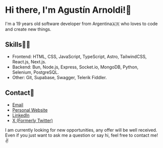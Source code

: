 # Hi there, I'm Agustín Arnoldi!👋

I'm a 19 years old software developer from Argentina🇦🇷 who loves to code and create new things.

## Skills👨‍💻

- Frontend: HTML, CSS, JavaScript, TypeScript, Astro, TailwindCSS, React.js, Next.js.
- Backend: Bun, Node.js, Express, Socket.io, MongoDB, Python, Selenium, PostgreSQL.
- Other: Git, Supabase, Swagger, Telerik Fiddler.

## Contact📩

- [Email](mailto:agusjkdev7@gmail.com)
- [Personal Website](https://agusjkdev.vercel.app)
- [LinkedIn](https://www.linkedin.com/in/agusjkdev)
- [X (Formerly Twitter)](https://x.com/agusjkdev)

I am currently looking for new opportunities, any offer will be well received. Even if you just want to ask me a question or say hi, feel free to contact me!✌
